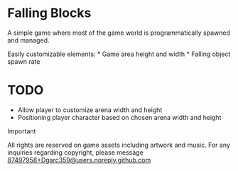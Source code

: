 # Falling Blocks

A simple game where most of the game world is programmatically spawned and managed.

Easily customizable elements:
	* Game area height and width
	* Falling object spawn rate


# TODO
* Allow player to customize arena width and height
* Positioning player character based on chosen arena width and height

> [!Important]
> All rights are reserved on game assets including artwork and music. For any inquiries regarding copyright, please message 87497958+Dgarc359@users.noreply.github.com
